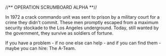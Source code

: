 //** OPERATION SCRUMBOARD ALPHA **//

In 1972 a crack commando unit was sent to prison by a military court
for a crime they didn't commit. These men promptly escaped from a 
maximum security stockade to the Los Angeles underground. Today, still wanted by the government, they survive as soldiers of fortune. 

If you have a problem - if no one else can help - and if you can find 
them - maybe you can hïre: The A-Team.